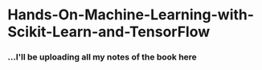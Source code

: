 # Hands-On-Machine-Learning-with-Scikit-Learn-and-TensorFlow
### ...I'll be uploading all my notes of the book here 

